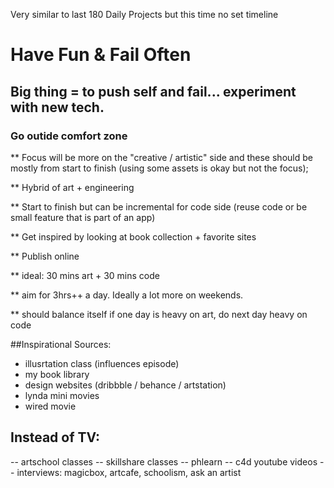Very similar to last 180 Daily Projects but this time no set timeline

# Have Fun & Fail Often
## Big thing = to push self and fail... experiment with new tech.
### Go outide comfort zone


** Focus will be more on the "creative / artistic" side and these should be
   mostly from start to finish (using some assets is okay but not the focus);

** Hybrid of art + engineering

** Start to finish but can be incremental for code side (reuse code or be small feature that is part of an app)

** Get inspired by looking at book collection + favorite sites  

** Publish online


** ideal: 30 mins art + 30 mins code

** aim for 3hrs++ a day. Ideally a lot more on weekends.

** should balance itself if one day is heavy on art, do next day heavy on code



##Inspirational Sources:

- illusrtation class (influences episode)
- my book library 
- design websites (dribbble / behance / artstation)
- lynda mini movies
- wired movie




## Instead of TV:

-- artschool classes
-- skillshare classes
-- phlearn
-- c4d youtube videos
-- interviews: magicbox, artcafe, schoolism, ask an artist


